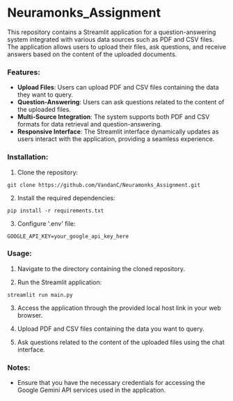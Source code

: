 # Neuramonks_Assignment

This repository contains a Streamlit application for a question-answering system integrated with various data sources such as PDF and CSV files. The application allows users to upload their files, ask questions, and receive answers based on the content of the uploaded documents.

### Features:

- **Upload Files**: Users can upload PDF and CSV files containing the data they want to query.
- **Question-Answering**: Users can ask questions related to the content of the uploaded files.
- **Multi-Source Integration**: The system supports both PDF and CSV formats for data retrieval and question-answering.
- **Responsive Interface**: The Streamlit interface dynamically updates as users interact with the application, providing a seamless experience.

### Installation:

1. Clone the repository:
```commandline
git clone https://github.com/VandanC/Neuramonks_Assignment.git
```

2. Install the required dependencies:
```commandline
pip install -r requirements.txt
```

3. Configure '.env' file:
```commandline
GOOGLE_API_KEY=your_google_api_key_here
```

### Usage:

1. Navigate to the directory containing the cloned repository.

2. Run the Streamlit application:

```commandline
streamlit run main.py
```

3. Access the application through the provided local host link in your web browser.

4. Upload PDF and CSV files containing the data you want to query.

5. Ask questions related to the content of the uploaded files using the chat interface.

### Notes:

- Ensure that you have the necessary  credentials for accessing the Google Gemini API services used in the application.


